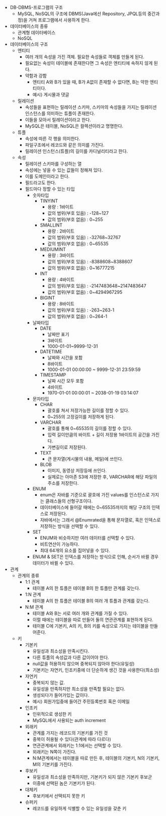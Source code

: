 - DB-DBMS-프로그램의 구조
	- MySQL, NoSQL의 구조에 DBMS(Java에선 Repository, JPQL등의 중간과정)을 거쳐 프로그램에서 사용하게 한다. 
- 데이터베이스의 종류
	- 관계형 데이터베이스
	- NoSQL
- 데이터베이스의 구조
	- 엔티티
		- 여러 개의 속성을 가진 객체. 필요한 속성들로 객체를 만들게 된다. 
		- 필요없는 속성이 테이블에 존재한다면 그 속성은 엔티티에 속하지 않게 된다. 
		- 약함과 강함
			- 엔티티 A와 B가 있을 때, B가 A없이 존재할 수 없다면, B는 약한 엔티티이다. 
			- 예시) 게시물과 댓글
	- 릴레이션
		- 속성들을 표현하는 릴레이션 스키마, 스키마의 속성들을 가지는 릴레이션 인스턴스를 의미하는 튜플이 존재한다. 
		- 이들을 모아서 릴레이션이라고 한다. 
		- MySQL은 테이블, NoSQL은 컬렉션이라고 명명한다. 
	- 튜플
		- 속성에 따른 각 행을 의미한다. 
		- 파일구조에서 레코드와 같은 의미를 가진다. 
		- 릴레이션 인스턴스(튜플)의 길이를 카디널리티라고 한다. 
	- 속성
		- 릴레이션 스키마를 구성하는 열
		- 속성에는 넣을 수 있는 값들이 정해져 있다. 
		- 이를 도메인이라고 한다. 
		- 필드라고도 한다. 
		- 필드마다 정할 수 있는 타입
			- 숫자타입
				- TINYINT 
					- 용량 : 1바이트
					- 값의 범위(부호 있음) : -128~127
					- 값의 범위(부호 없음) : 0~255
				- SMALLINT
					- 용량 : 2바이트
					- 값의 범위(부호 있음) : -32768~32767
					- 값의 범위(부호 없음) : 0~65535
				- MEDIUMINT
					- 용량 : 3바이트
					- 값의 범위(부호 있음) : -8388608~8388607
					- 값의 범위(부호 없음) : 0~16777215
				- INT
					- 용량 : 4바이트
					- 값의 범위(부호 있음) : -2147483648~2147483647
					- 값의 범위(부호 없음) : 0~4294967295
				- BIGINT
					- 용량 : 8바이트
					- 값의 범위(부호 있음) : -263~263-1
					- 값의 범위(부호 없음) : 0~264-1
			- 날짜타입
				- DATE
					- 날짜만 표기
					- 3바이트
					- 1000-01-01~9999-12-31
				- DATETIME
					- 날짜와 시간을 포함
					- 8바이트
					- 1000-01-01 00:00:00 ~ 9999-12-31 23:59:59
				- TIMESTAMP
					- 날짜 시간 모두 포함
					- 4바이트
					- 1970-01-01 00:00:01 ~ 2038-01-19 03:14:07
			- 문자타입
				- CHAR
					- 괄호를 쳐서 저장가능한 길이를 정할 수 있다. 
					- 0~255의 고정길이를 저장하게 된다. 
				- VARCHAR
					- 괄호를 통해 0~65535의 길이를 정할 수 있다. 
					- 입력 길이만큼의 바이트 + 길이 저장용 1바이트의 공간을 가진다. 
					- 가변길이로 저장된다. 
				- TEXT
					- 큰 문자열(게시물의 내용, 메일)에 쓰인다.
				- BLOB
					- 이미지, 동영상 저장등에 쓰인다. 
					- 실제로는 아마존 S3에 저장한 후, VARCHAR에 해당 파일의 주소를 저장한다. 
			- ENUM
				- enum은 자바를 기준으로 괄호에 가진 values를 인스턴스로 가지는 클래스들의 선형구조이다. 
				- 데이터베이스에 들어갈 때에는 0~65535까지의 해당 구조의 인덱스로 저장된다. 
				- 자바에서는 그래서 @Enumrated을 통해 문자열로, 혹은 인덱스로 저장하는 방식을 선택할 수 있다. 
			- SET
				- ENUM와 비슷하지만 여러 데이터를 선택할 수 있다.
				- 비트연산이 가능하다. 
				- 최대 64개의 요소를 집어넣을 수 있다. 
			- ENUM & SET은 인덱스를 저장하는 방식으로 인해, 순서가 바뀔 경우 데이터가 바뀔 수 있다. 
- 관계
	- 관계의 종류
		- 1:1 관계
			- 테이블 A의 한 튜플은 테이블 B의 한 튜플만 관계를 갖는다. 
		- 1:N 관계
			-  테이블 A의 한 튜플은 테이블 B의 여러 개 튜플과 관계를 갖는다.
		- N:M 관계
			- 테이블 A와 B는 서로 여러 개와 관계를 가질 수 있다. 
			- 이럴 때에는 테이블을 따로 만들어 둘의 연관관계를 표현하게 된다. 
			- 테이블 C에 기본키, A의 키, B의 키를 속성으로 가지는 테이블을 만들어준다. 
	- 키
		- 기본키
			- 유일성과 최소성을 만족시킨다. 
			- 다른 튜플의 속성값과 다른 값이어야 한다. 
			- null값을 허용하지 않으며 중복되지 않아야 한다(유일성)
			- 기본키는 자연키, 인조키중에 더 단순하게 생긴 것을 사용한다(최소성)
		- 자연키
			- 중복되지 않는 값. 
			- 유일성을 만족하지만 최소성을 만족할 필요는 없다.
			- 생성되다가 들어가있는 값이다. 
			- 예시) 회원가입중에 들어간 주민등록번호 혹은 이메일
		- 인조키
			- 인위적으로 생성한 키
			- MySQL에서 사용되는 auth increment
		- 외래키
			- 관계를 가지는 레코드의 기본키를 가진 것
			- 중복이 허용될 수 있다(관계에 따라 다르다)
			- 연관관계에서 외래키는 1:1에서는 선택할 수 있다. 
			- 외래키는 N쪽이 가진다. 
			- N:M관계에서는 테이블을 따로 만든 후, 테이블의 기본키, N의 기본키, M의 기본키를 가진다.
		- 후보키
			- 유일성과 최소성을 만족하지만, 기본키가 되지 않은 기본키 후보군
			- 이중에 선택된 놈은 기본키가 된다. 
		- 대체키
			- 후보키에서 선택되지 못한 키
		- 슈퍼키
			- 레코드를 유일하게 식별할 수 있는 유일성을 갖춘 키